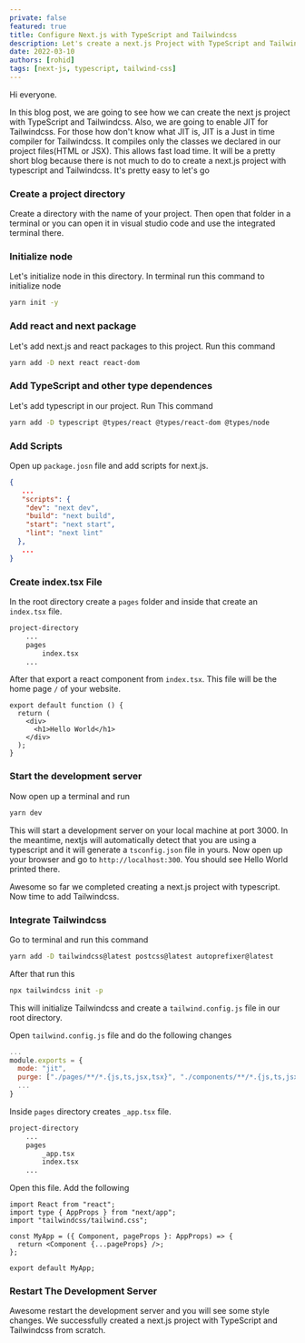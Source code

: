 ```yaml
---
private: false
featured: true
title: Configure Next.js with TypeScript and Tailwindcss
description: Let's create a next.js Project with TypeScript and Tailwindcss from scratch! In this blog post we are going to see how we can create the next.js project with
date: 2022-03-10
authors: [rohid]
tags: [next-js, typescript, tailwind-css]
---
```


Hi everyone.

In this blog post, we are going to see how we can create the next js project with TypeScript and Tailwindcss. Also, we are going to enable JIT for Tailwindcss. For those how don't know what JIT is, JIT is a Just in time compiler for Tailwindcss. It compiles only the classes we declared in our project files(HTML or JSX). This allows fast load time. It will be a pretty short blog because there is not much to do to create a next.js project with typescript and Tailwindcss. It's pretty easy to let's go

### Create a project directory

Create a directory with the name of your project. Then open that folder in a terminal or you can open it in visual studio code and use the integrated terminal there.

### Initialize node

Let's initialize node in this directory. In terminal run this command to initialize node

```bash
yarn init -y
```

### Add react and next package

Let's add next.js and react packages to this project. Run this command

```bash
yarn add -D next react react-dom
```

### Add TypeScript and other type dependences

Let's add typescript in our project. Run This command

```bash
yarn add -D typescript @types/react @types/react-dom @types/node
```

### Add Scripts

Open up `package.josn` file and add scripts for next.js.

```json filename="package.json"
{
   ...
   "scripts": {
    "dev": "next dev",
    "build": "next build",
    "start": "next start",
    "lint": "next lint"
  },
   ...
}
```

### Create index.tsx File

In the root directory create a `pages` folder and inside that create an `index.tsx` file.

```bash
project-directory
    ...
    pages
        index.tsx
    ...
```

After that export a react component from `index.tsx`. This file will be the home page `/` of your website.

```tsx filename="pages/index.tsx"
export default function () {
  return (
    <div>
      <h1>Hello World</h1>
    </div>
  );
}
```

### Start the development server

Now open up a terminal and run

```bash
yarn dev
```

This will start a development server on your local machine at port 3000. In the meantime, nextjs will automatically detect that you are using a typescript and it will generate a `tsconfig.json` file in yours. Now open up your browser and go to `http://localhost:300`. You should see Hello World printed there.

Awesome so far we completed creating a next.js project with typescript. Now time to add Tailwindcss.

### Integrate Tailwindcss

Go to terminal and run this command

```bash
yarn add -D tailwindcss@latest postcss@latest autoprefixer@latest
```

After that run this

```bash
npx tailwindcss init -p
```

This will initialize Tailwindcss and create a `tailwind.config.js` file in our root directory.

Open `tailwind.config.js` file and do the following changes

```js filename="tailwind.config.js"
...
module.exports = {
  mode: "jit",
  purge: ["./pages/**/*.{js,ts,jsx,tsx}", "./components/**/*.{js,ts,jsx,tsx}"],
  ...
}
```

Inside `pages` directory creates `_app.tsx` file.

```bash
project-directory
    ...
    pages
        _app.tsx
        index.tsx
    ...
```

Open this file. Add the following

```tsx filename="pages/_app.tsx"
import React from "react";
import type { AppProps } from "next/app";
import "tailwindcss/tailwind.css";

const MyApp = ({ Component, pageProps }: AppProps) => {
  return <Component {...pageProps} />;
};

export default MyApp;
```

### Restart The Development Server

Awesome restart the development server and you will see some style changes.
We successfully created a next.js project with TypeScript and Tailwindcss from scratch.
